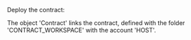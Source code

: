 
Deploy the contract:

The object 'Contract' links the contract, defined with the folder 'CONTRACT_WORKSPACE' with the account 'HOST'.
